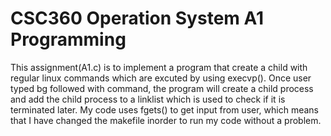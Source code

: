 # CSC360 Operation System A1 Programming

This assignment(A1.c) is to implement a program that create a child with regular linux commands which are excuted by using execvp(). Once user typed bg followed with command, the program will create a child process and add the child process to a linklist which is used to check if it is terminated later. 
My code uses fgets() to get input from user, which means that I have changed the makefile inorder to run my code without a problem.

